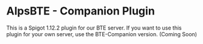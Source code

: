 # AlpsBTE - Companion Plugin

This is a Spigot 1.12.2 plugin for our BTE server. If you want to use this plugin for your own server, use the BTE-Companion version. (Coming Soon)
